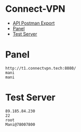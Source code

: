 # Connect-VPN
- [API Postman Export](https://google.com/)
- [Panel](#panel)
- [Test Server](#test-server)
 


# Panel 
```
http://t1.connectvpn.tech:8080/
mani
mani
```

# Test Server
```
89.185.84.230
22
root
Mani@78007800
```
